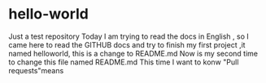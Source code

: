 # hello-world
Just a test repository
  Today I am trying to read the docs in English , so I came here to read the GITHUB docs and try to finish my first project ,it named helloworld, this is a change to README.md
Now is my second time to change this file named README.md 
This time I want to konw "Pull requests"means 
